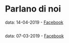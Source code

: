 # Parlano di noi

data: 14-04-2019 - [Facebook](https://www.facebook.com/adbestias/posts/10216567451252080)

<img  max-width:="450px"  class="immagonobox" src="https://github.com/opendatasicilia/tansignari/blob/master/img/parlano_di_noi/img_03.png" Title="Giuseppe Guarino - Post Facebool" alt=""/></a>

data: 07-03-2019 - [Facebook](https://www.facebook.com/gabriele.gattiglia/posts/10216848525119533)

<img  max-width:="450px"  class="immagonobox" src="https://github.com/opendatasicilia/tansignari/blob/master/img/parlano_di_noi/img_01.png" Title="Gabriele Battaglia - Post Facebook" alt=""/></a>

